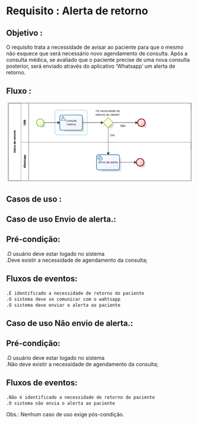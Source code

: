 # Requisito : Alerta de retorno
## Objetivo :
O requisito trata a necessidade de avisar ao paciente para que o mesmo não esquece que será necessário novo agendamento de consulta. Após a consulta médica, se avaliado que o paciente precise de uma nova consulta posterior, será enviado através do aplicativo ‘Whatsapp’ um alerta de retorno.
## Fluxo :
![fluxo](https://raw.githubusercontent.com/arquiteturaes/arquitetura201701/master/imagens/fluxoAlertaRetorno.png)
## Casos de uso :
## Caso de uso Envio de alerta.:
## Pré-condição:
.O usuário deve estar logado no sistema  
.Deve existir a necessidade de agendamento da consulta;
## Fluxos de eventos:
	.É identificado a necessidade de retorno do paciente
	.O sistema deve se comunicar com o wahtsapp
	.O sistema deve enviar o alerta ao paciente
## Caso de uso Não envio de alerta.:
## Pré-condição:
.O usuário deve estar logado no sistema  
.Não deve existir a necessidade de agendamento da consulta;
## Fluxos de eventos:
	.Não é identificado a necessidade de retorno do paciente
	.O sistema não envia o alerta ao paciente
Obs.: Nenhum caso de uso exige pós-condição.
